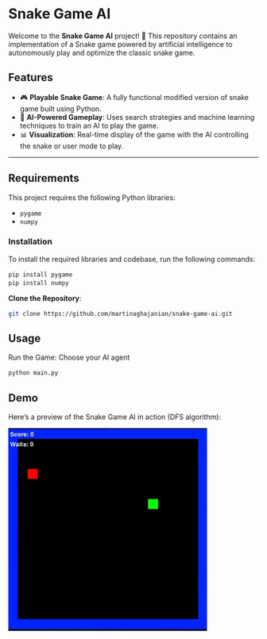# Snake Game AI

Welcome to the **Snake Game AI** project! 🐍 This repository contains an implementation of a Snake game powered by artificial intelligence to autonomously play and optimize the classic snake game. 

## Features

- 🎮 **Playable Snake Game**: A fully functional modified version of snake game built using Python.
- 🧠 **AI-Powered Gameplay**: Uses search strategies and machine learning techniques to train an AI to play the game.
- 📊 **Visualization**: Real-time display of the game with the AI controlling the snake or user mode to play.

---
## Requirements

This project requires the following Python libraries:
- `pygame`
- `numpy`

### Installation

To install the required libraries and codebase, run the following commands:

   ```bash
   pip install pygame
   pip install numpy
```

**Clone the Repository**:
   ```bash
   git clone https://github.com/martinaghajanian/snake-game-ai.git
```

## Usage
Run the Game: Choose your AI agent
   ```bash
  python main.py
```
## Demo

Here’s a preview of the Snake Game AI in action (DFS algorithm):

![Snake Game Demo](df.gif)
